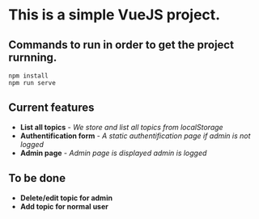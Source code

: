 # This is a simple VueJS project.

## Commands to run in order to get the project rurnning.
```
npm install
npm run serve
```

## Current features

* **List all topics** - *We store and list all topics from localStorage*
* **Authentification form** - *A static authentification page if admin is not logged*
* **Admin page** - *Admin page is displayed admin is logged*

## To be done

* **Delete/edit topic for admin**
* **Add topic for normal user**
